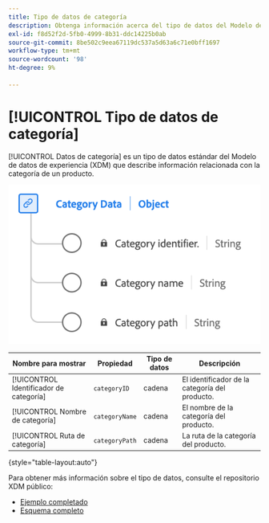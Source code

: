 ```yaml
---
title: Tipo de datos de categoría
description: Obtenga información acerca del tipo de datos del Modelo de datos de experiencia (XDM) de categoría.
exl-id: f8d52f2d-5fb0-4999-8b31-ddc14225b0ab
source-git-commit: 8be502c9eea67119dc537a5d63a6c71e0bff1697
workflow-type: tm+mt
source-wordcount: '98'
ht-degree: 9%

---
```


# [!UICONTROL Tipo de datos de categoría]

[!UICONTROL Datos de categoría] es un tipo de datos estándar del Modelo de datos de experiencia (XDM) que describe información relacionada con la categoría de un producto.

![Un diagrama del tipo de datos de categoría.](../images/data-types/category-data.png)

| Nombre para mostrar | Propiedad | Tipo de datos | Descripción |
|-----------------|--------------------|-----------|------------------------------------------|
| [!UICONTROL Identificador de categoría] | `categoryID` | cadena | El identificador de la categoría del producto. |
| [!UICONTROL Nombre de categoría] | `categoryName` | cadena | El nombre de la categoría del producto. |
| [!UICONTROL Ruta de categoría] | `categoryPath` | cadena | La ruta de la categoría del producto. |

{style="table-layout:auto"}

Para obtener más información sobre el tipo de datos, consulte el repositorio XDM público:

* [Ejemplo completado](https://github.com/adobe/xdm/blob/master/components/datatypes/categorydata.example.1.json)
* [Esquema completo](https://github.com/adobe/xdm/blob/master/components/datatypes/categorydata.schema.json)
